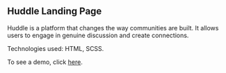 ## Huddle Landing Page

Huddle is a platform that changes the way communities are built. It allows users to engage in genuine discussion and create connections.

Technologies used: HTML, SCSS.

To see a demo, click [here](https://giorgipasieshvili.github.io/fem-challenges/huddle-landing-page/).